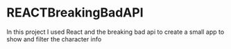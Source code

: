 # REACTBreakingBadAPI

In this project I used React and the breaking bad api to create a small app to show and filter the character info
